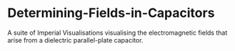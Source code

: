 # Determining-Fields-in-Capacitors
A suite of Imperial Visualisations visualising the electromagnetic fields that arise from a dielectric parallel-plate capacitor.
